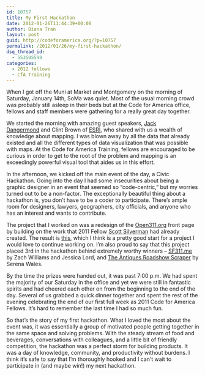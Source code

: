 ```yaml
---
id: 10757
title: My First Hackathon
date: 2012-01-26T11:44:39+00:00
author: Diana Tran
layout: post
guid: http://codeforamerica.org/?p=10757
permalink: /2012/01/26/my-first-hackathon/
dsq_thread_id:
  - 553505598
categories:
  - 2012 fellows
  - CfA Training
---
```

When I got off the Muni at Market and Montgomery on the morning of Saturday, January 14th, SoMa was quiet. Most of the usual morning crowd was probably still asleep in their beds but at the Code for America office, fellows and staff members were gathering for a really great day together.

We started the morning with amazing guest speakers, [Jack Dangermond](http://www.esri.com/about-esri/about/jack_dangermond.html) and Clint Brown of [ESRI](http://www.esri.com/), who shared with us a wealth of knowledge about mapping. I was blown away by all the data that already existed and all the different types of data visualization that was possible with maps. At the Code for America Training, fellows are encouraged to be curious in order to get to the root of the problem and mapping is an exceedingly powerful visual tool that aides us in this effort.

In the afternoon, we kicked off the main event of the day, a Civic Hackathon. Going into the day I had some insecurities about being a graphic designer in an event that seemed so &#8220;code-centric,&#8221; but my worries turned out to be a non-factor. The exceptionally beautiful thing about a hackathon is, you don&#8217;t have to be a coder to participate. There&#8217;s ample room for designers, lawyers, geographers, city officials, and anyone who has an interest and wants to contribute.

The project that I worked on was a redesign of the [Open311.org](http://open311.org) front page by building on the work that 2011 Fellow [Scott Silverman](http://codeforamerica.org/author/scott/) had already created. The result is [this](http://dl.dropbox.com/u/12509453/Open311_CFAHackathon_v2.jpg), which I think is a pretty good start for a project I would love to continue working on. I&#8217;m also proud to say that this project placed 3rd in the hackathon behind extremely worthy winners – [SF311.me](http://sf311.me) by Zach Williams and Jessica Lord, and [The Antiques Roadshow Scraper](https://scraperwiki.com/scrapers/antiques_roadshow/) by Serena Wales.

By the time the prizes were handed out, it was past 7:00 p.m. We had spent the majority of our Saturday in the office and yet we were still in fantastic spirits and had cheered each other on from the beginning to the end of the day. Several of us grabbed a quick dinner together and spent the rest of the evening celebrating the end of our first full week as 2011 Code for America Fellows. It&#8217;s hard to remember the last time I had so much fun.

So that&#8217;s the story of my first hackathon. What I loved the most about the event was, it was essentially a group of motivated people getting together in the same space and solving problems. With the steady stream of food and beverages, conversations with colleagues, and a little bit of friendly competition, the hackathon was a perfect storm for building products. It was a day of knowledge, community, and productivity without burdens. I think it&#8217;s safe to say that I&#8217;m thoroughly hooked and I can&#8217;t wait to participate in (and maybe win!) my next hackathon.